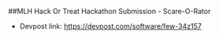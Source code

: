 ##MLH Hack Or Treat Hackathon Submission - Scare-O-Rator

  * Devpost link: https://devpost.com/software/few-34z157
